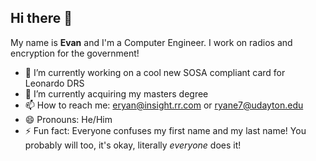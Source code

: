 ## Hi there 👋
My name is **Evan** and I'm a Computer Engineer. I work on radios and encryption for the government!

- 🔨 I’m currently working on a cool new SOSA compliant card for Leonardo DRS
- 🌱 I’m currently acquiring my masters degree
- 📫 How to reach me: eryan@insight.rr.com or ryane7@udayton.edu
- 😄 Pronouns: He/Him
- ⚡ Fun fact: Everyone confuses my first name and my last name!  You probably will too, it's okay, literally *everyone* does it!
<!--
**levw-eats-tacos/levw-eats-tacos** is a ✨ _special_ ✨ repository because its `README.md` (this file) appears on your GitHub profile.

Here are some ideas to get you started:

- 🔨 I’m currently working on ...
- 🌱 I’m currently learning ...
- 👯 I’m looking to collaborate on ...
- 🤔 I’m looking for help with ...
- 💬 Ask me about ...
- 📫 How to reach me: ...
- 😄 Pronouns: ...
- ⚡ Fun fact: ...
-->
